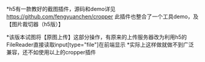 *h5有一款教好的截图插件，源码和demo详见 https://github.com/fengyuanchen/cropper 
 此插件也整合了一个工具demo，及【图片裁切器（h5版）】

*该版本试图将【原图上传】这部分操作，有原来的上传服务器改为利用h5的FileReader直接读取input[type="file"]在前端显示
*实际上这样做就做不到广泛兼容，还不如使用以上的cropper插件